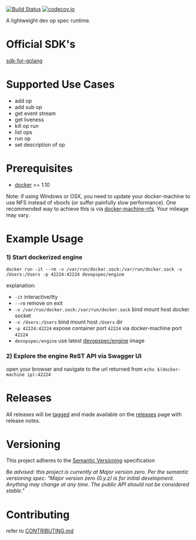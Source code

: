 [![Build Status](https://travis-ci.org/dev-op-spec/engine.svg?branch=master)](https://travis-ci.org/dev-op-spec/engine)
[![codecov.io](https://codecov.io/github/dev-op-spec/engine/coverage.svg?branch=master)](https://codecov.io/github/dev-op-spec/engine?branch=master)

A lightweight dev op spec runtime.

# Official SDK's

[sdk-for-golang](https://github.com/dev-op-spec/sdk-for-golang)

# Supported Use Cases
- add op
- add sub op
- get event stream
- get liveness
- kill op run
- list ops
- run op
- set description of op


# Prerequisites
- [docker](https://github.com/docker/docker) >= 1.10

Note: if using Windows or OSX, you need to update your docker-machine to use NFS instead of vboxfs 
(or suffer painfully slow performance). One recommended way to achieve this is via 
[docker-machine-nfs](https://github.com/adlogix/docker-machine-nfs). 
Your mileage may vary.

# Example Usage

### 1) Start dockerized engine
```SHELL
docker run -it --rm -v /var/run/docker.sock:/var/run/docker.sock -v /Users:/Users -p 42224:42224 devopspec/engine
```
explanation:

- `-it` interactive/tty
- `--rm` remove on exit
- `-v /var/run/docker.sock:/var/run/docker.sock` bind mount host docker socket
- `-v /Users:/Users` bind mount host `/Users` dir
- `-p 42224:42224` expose container port `42224` via docker-machine port `42224`
- `devopspec/engine` use latest [devopspec/engine](https://hub.docker.com/r/devopspec/engine/) image

### 2) Explore the engine ReST API via Swagger UI

open your browser and navigate to the url returned from `echo $(docker-machine ip):42224`

# Releases
All releases will be [tagged](https://github.com/dev-op-spec/engine/tags) and made available on the [releases](https://github.com/dev-op-spec/engine/releases) page with release notes.

# Versioning
This project adheres to the [Semantic Versioning](http://semver.org/) specification

*Be advised: this project is currently at Major version zero. Per the semantic versioning spec: "Major version zero (0.y.z) is for initial development. Anything may change at any time. The public API should not be considered stable."*

# Contributing

refer to [CONTRIBUTING.md](CONTRIBUTING.md)
